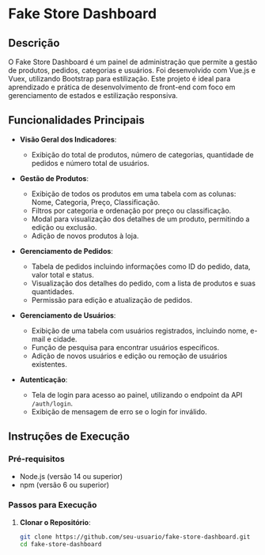 # Fake Store Dashboard

## Descrição

O Fake Store Dashboard é um painel de administração que permite a gestão de produtos, pedidos, categorias e usuários. Foi desenvolvido com Vue.js e Vuex, utilizando Bootstrap para estilização. Este projeto é ideal para aprendizado e prática de desenvolvimento de front-end com foco em gerenciamento de estados e estilização responsiva.

## Funcionalidades Principais

- **Visão Geral dos Indicadores**:
  - Exibição do total de produtos, número de categorias, quantidade de pedidos e número total de usuários.

- **Gestão de Produtos**:
  - Exibição de todos os produtos em uma tabela com as colunas: Nome, Categoria, Preço, Classificação.
  - Filtros por categoria e ordenação por preço ou classificação.
  - Modal para visualização dos detalhes de um produto, permitindo a edição ou exclusão.
  - Adição de novos produtos à loja.

- **Gerenciamento de Pedidos**:
  - Tabela de pedidos incluindo informações como ID do pedido, data, valor total e status.
  - Visualização dos detalhes do pedido, com a lista de produtos e suas quantidades.
  - Permissão para edição e atualização de pedidos.

- **Gerenciamento de Usuários**:
  - Exibição de uma tabela com usuários registrados, incluindo nome, e-mail e cidade.
  - Função de pesquisa para encontrar usuários específicos.
  - Adição de novos usuários e edição ou remoção de usuários existentes.

- **Autenticação**:
  - Tela de login para acesso ao painel, utilizando o endpoint da API `/auth/login`.
  - Exibição de mensagem de erro se o login for inválido.

## Instruções de Execução

### Pré-requisitos

- Node.js (versão 14 ou superior)
- npm (versão 6 ou superior)

### Passos para Execução

1. **Clonar o Repositório**:
   ```sh
   git clone https://github.com/seu-usuario/fake-store-dashboard.git
   cd fake-store-dashboard
